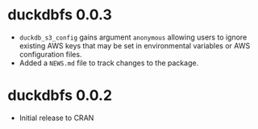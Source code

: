 # duckdbfs 0.0.3

* `duckdb_s3_config` gains argument `anonymous` allowing users to ignore existing
  AWS keys that may be set in environmental variables or AWS configuration files.
* Added a `NEWS.md` file to track changes to the package.

# duckdbfs 0.0.2

* Initial release to CRAN
